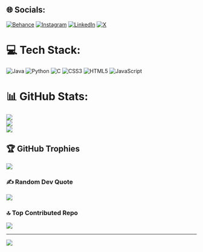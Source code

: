 
## 🌐 Socials:
[![Behance](https://img.shields.io/badge/Behance-1769ff?logo=behance&logoColor=white)](https://behance.net/Anandqwe) [![Instagram](https://img.shields.io/badge/Instagram-%23E4405F.svg?logo=Instagram&logoColor=white)](https://instagram.com/_anand_1244) [![LinkedIn](https://img.shields.io/badge/LinkedIn-%230077B5.svg?logo=linkedin&logoColor=white)](https://linkedin.com/in/anand-krishna1244) [![X](https://img.shields.io/badge/X-black.svg?logo=X&logoColor=white)](https://x.com/@Anand_1244) 

# 💻 Tech Stack:
![Java](https://img.shields.io/badge/java-%23ED8B00.svg?style=for-the-badge&logo=openjdk&logoColor=white) ![Python](https://img.shields.io/badge/python-3670A0?style=for-the-badge&logo=python&logoColor=ffdd54) ![C](https://img.shields.io/badge/c-%2300599C.svg?style=for-the-badge&logo=c&logoColor=white) ![CSS3](https://img.shields.io/badge/css3-%231572B6.svg?style=for-the-badge&logo=css3&logoColor=white) ![HTML5](https://img.shields.io/badge/html5-%23E34F26.svg?style=for-the-badge&logo=html5&logoColor=white) ![JavaScript](https://img.shields.io/badge/javascript-%23323330.svg?style=for-the-badge&logo=javascript&logoColor=%23F7DF1E)
# 📊 GitHub Stats:
![](https://github-readme-stats.vercel.app/api?username=Anandqwe&theme=dark&hide_border=false&include_all_commits=false&count_private=false)<br/>
![](https://github-readme-streak-stats.herokuapp.com/?user=Anandqwe&theme=dark&hide_border=false)<br/>
![](https://github-readme-stats.vercel.app/api/top-langs/?username=Anandqwe&theme=dark&hide_border=false&include_all_commits=false&count_private=false&layout=compact)

## 🏆 GitHub Trophies
![](https://github-profile-trophy.vercel.app/?username=Anandqwe&theme=radical&no-frame=false&no-bg=true&margin-w=4)

### ✍️ Random Dev Quote
![](https://quotes-github-readme.vercel.app/api?type=horizontal&theme=radical)

### 🔝 Top Contributed Repo
![](https://github-contributor-stats.vercel.app/api?username=Anandqwe&limit=5&theme=dark&combine_all_yearly_contributions=true)

---
[![](https://visitcount.itsvg.in/api?id=Anandqwe&icon=0&color=0)](https://visitcount.itsvg.in)

<!-- Proudly created with GPRM ( https://gprm.itsvg.in ) -->
